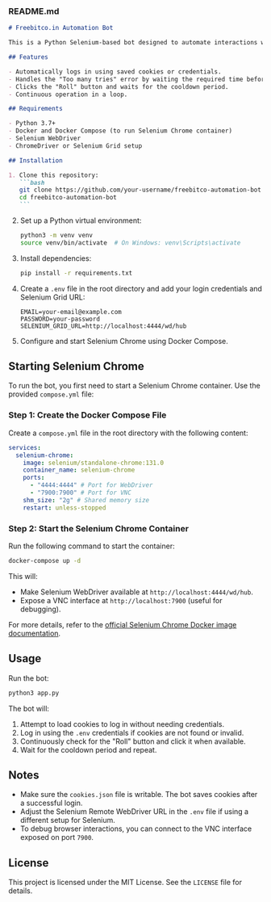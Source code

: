 ### README.md

````markdown
# Freebitco.in Automation Bot

This is a Python Selenium-based bot designed to automate interactions with the Freebitco.in website. The bot can perform actions like logging in, handling cookies, clicking the "Roll" button, and waiting for the next roll time.

## Features

- Automatically logs in using saved cookies or credentials.
- Handles the "Too many tries" error by waiting the required time before retrying.
- Clicks the "Roll" button and waits for the cooldown period.
- Continuous operation in a loop.

## Requirements

- Python 3.7+
- Docker and Docker Compose (to run Selenium Chrome container)
- Selenium WebDriver
- ChromeDriver or Selenium Grid setup

## Installation

1. Clone this repository:
   ```bash
   git clone https://github.com/your-username/freebitco-automation-bot.git
   cd freebitco-automation-bot
   ```
````

2. Set up a Python virtual environment:

   ```bash
   python3 -m venv venv
   source venv/bin/activate  # On Windows: venv\Scripts\activate
   ```

3. Install dependencies:

   ```bash
   pip install -r requirements.txt
   ```

4. Create a `.env` file in the root directory and add your login credentials and Selenium Grid URL:

   ```env
   EMAIL=your-email@example.com
   PASSWORD=your-password
   SELENIUM_GRID_URL=http://localhost:4444/wd/hub
   ```

5. Configure and start Selenium Chrome using Docker Compose.

## Starting Selenium Chrome

To run the bot, you first need to start a Selenium Chrome container. Use the provided `compose.yml` file:

### Step 1: Create the Docker Compose File

Create a `compose.yml` file in the root directory with the following content:

```yaml
services:
  selenium-chrome:
    image: selenium/standalone-chrome:131.0
    container_name: selenium-chrome
    ports:
      - "4444:4444" # Port for WebDriver
      - "7900:7900" # Port for VNC
    shm_size: "2g" # Shared memory size
    restart: unless-stopped
```

### Step 2: Start the Selenium Chrome Container

Run the following command to start the container:

```bash
docker-compose up -d
```

This will:

- Make Selenium WebDriver available at `http://localhost:4444/wd/hub`.
- Expose a VNC interface at `http://localhost:7900` (useful for debugging).

For more details, refer to the [official Selenium Chrome Docker image documentation](https://hub.docker.com/r/selenium/standalone-chrome).

## Usage

Run the bot:

```bash
python3 app.py
```

The bot will:

1. Attempt to load cookies to log in without needing credentials.
2. Log in using the `.env` credentials if cookies are not found or invalid.
3. Continuously check for the "Roll" button and click it when available.
4. Wait for the cooldown period and repeat.

## Notes

- Make sure the `cookies.json` file is writable. The bot saves cookies after a successful login.
- Adjust the Selenium Remote WebDriver URL in the `.env` file if using a different setup for Selenium.
- To debug browser interactions, you can connect to the VNC interface exposed on port `7900`.

## License

This project is licensed under the MIT License. See the `LICENSE` file for details.

```

```
